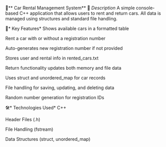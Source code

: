 🚗** Car Rental Management System**
📌 *Description*
A simple console-based C++ application that allows users to rent and return cars. All data is managed using structures and standard file handling.

🔑* Key Features*
Shows available cars in a formatted table

Rent a car with or without a registration number

Auto-generates new registration number if not provided

Stores user and rental info in rented_cars.txt

Return functionality updates both memory and file data

Uses struct and unordered_map for car records

File handling for saving, updating, and deleting data

Random number generation for registration IDs

🛠* Technologies Used*
C++

Header Files (.h)

File Handling (fstream)

Data Structures (struct, unordered_map)
